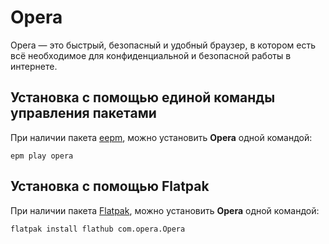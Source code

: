 # Opera

Opera — это быстрый, безопасный и удобный браузер, в котором есть всё необходимое для конфиденциальной и безопасной работы в интернете.

## Установка c помощью единой команды управления пакетами

При наличии пакета [eepm](/epm), можно установить **Opera** одной командой:

```shell
epm play opera
```

## Установка c помощью Flatpak

При наличии пакета [Flatpak](/flatpak), можно установить **Opera** одной командой:

```shell
flatpak install flathub com.opera.Opera
```
